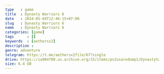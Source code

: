 ```yaml
---
type   : game
title  : Dynasty Warriors 6
date   : 2024-01-04T12:46:15+07:00
slug   : Dynasty Warriors 6
name   : Dynasty Warriors 6
categories: [game]
tags      : []
keywords  : [aethersx2]
description :
genre: adventure
telegram: https://t.me/aethersx2file/67?single
drive: https://ia904700.us.archive.org/33/items/ps2usaredump1/Dynasty%20Warriors%206.7z
size: 6.4 GB
---
```



